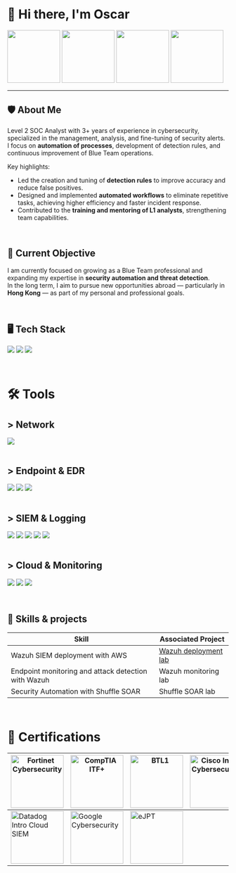 # 👋 Hi there, I'm Oscar

[<img src="https://img.shields.io/badge/-LinkedIn-0072b1?&style=for-the-badge&logo=linkedin&logoColor=white" width="120"/>](https://www.linkedin.com/in/oscar-gomez-bcn/)
[<img src="https://img.shields.io/badge/-GitHub-181717?&style=for-the-badge&logo=github&logoColor=white" width="120"/>](https://github.com/attmme)
[<img src="https://img.shields.io/badge/-Codewars-B1361E?&style=for-the-badge&logo=codewars&logoColor=white" width="120"/>](https://www.codewars.com/users/atme)
[<img src="https://img.shields.io/badge/-TryHackMe-212C42?&style=for-the-badge&logo=tryhackme&logoColor=white" width="120"/>](https://tryhackme.com/p/atme)

---

## 🛡️ About Me
Level 2 SOC Analyst with 3+ years of experience in cybersecurity, specialized in the management, analysis, and fine-tuning of security alerts.  
I focus on **automation of processes**, development of detection rules, and continuous improvement of Blue Team operations.  

Key highlights:  
- Led the creation and tuning of **detection rules** to improve accuracy and reduce false positives.  
- Designed and implemented **automated workflows** to eliminate repetitive tasks, achieving higher efficiency and faster incident response.  
- Contributed to the **training and mentoring of L1 analysts**, strengthening team capabilities.  

&nbsp;

## 📌 Current Objective
I am currently focused on growing as a Blue Team professional and expanding my expertise in **security automation and threat detection**.  
In the long term, I aim to pursue new opportunities abroad — particularly in **Hong Kong** — as part of my personal and professional goals.  

&nbsp;

## 🖥️ Tech Stack
<div>
  <img src="https://img.shields.io/badge/-Python-3776AB?&style=for-the-badge&logo=python&logoColor=white" />
  <img src="https://img.shields.io/badge/-JavaScript-F7DF1E?&style=for-the-badge&logo=javascript&logoColor=black" />
  <img src="https://img.shields.io/badge/-Linux_Shell-000000?&style=for-the-badge&logo=linux&logoColor=white" />
</div>

&nbsp;

# 🛠️ Tools

## > Network
<div>
  <img src="https://img.shields.io/badge/-Wireshark-1679A7?&style=for-the-badge&logo=Wireshark&logoColor=white" />
</div>
&nbsp;

## > Endpoint & EDR
<div>
  <img src="https://img.shields.io/badge/-Microsoft_Defender_for_Endpoint-00A4EF?&style=for-the-badge&logo=Microsoft&logoColor=white"/>
  <img src="https://img.shields.io/badge/-Crowdstrike-ED1C24?&style=for-the-badge&logo=Crowdstrike&logoColor=white" />
  <img src="https://img.shields.io/badge/-SentinelOne-00ADEF?&style=for-the-badge&logo=SentinelOne&logoColor=white" />
</div>
&nbsp;

## > SIEM & Logging
<div>
  <img src="https://img.shields.io/badge/-Splunk-000000?&style=for-the-badge&logo=Splunk&logoColor=white" />
  <img src="https://img.shields.io/badge/-Microsoft_Sentinel-0078D4?&style=for-the-badge&logo=Microsoft&logoColor=white" />
  <img src="https://img.shields.io/badge/-Elastic-005571?&style=for-the-badge&logo=Elastic&logoColor=white" />
  <img src="https://img.shields.io/badge/-Wazuh-FF5722?&style=for-the-badge&logo=Wazuh&logoColor=white" />
  <img src="https://img.shields.io/badge/-Kibana-005571?&style=for-the-badge&logo=Kibana&logoColor=white" />
</div>
&nbsp;

## > Cloud & Monitoring
<div>
  <img src="https://img.shields.io/badge/-Microsoft_Azure-0078D4?&style=for-the-badge&logo=MicrosoftAzure&logoColor=white" />
  <img src="https://img.shields.io/badge/-AWS-FF9900?&style=for-the-badge&logo=AmazonAWS&logoColor=white" />
  <img src="https://img.shields.io/badge/-Opsgenie-0072C6?&style=for-the-badge&logo=Opsgenie&logoColor=white" />
</div>

&nbsp;

## 🚀 Skills & projects

| Skill                                               | Associated Project                                                                 |
| --------------------------------------------------- | ---------------------------------------------------------------------------------- |
| Wazuh SIEM deployment with AWS                      | <a href="https://github.com/attmme/Wazuh-SIEM-AWS-deploy">Wazuh deployment lab</a> |
| Endpoint monitoring and attack detection with Wazuh | Wazuh monitoring lab |
| Security Automation with Shuffle SOAR               | Shuffle SOAR lab |

&nbsp;

# 📜 Certifications

| [<img src="https://images.credly.com/size/340x340/images/22a0ece5-ff05-4594-8320-25e55e9ae203/image.png" width="120" title="Fortinet Cybersecurity"/>](https://www.credly.com/badges/7bea09dc-5035-4262-b4bc-85d3ef4aa9d1) | [<img src="https://images.credly.com/size/340x340/images/a49be93a-34ff-4224-996c-b2c976a5dc9d/blob" width="120" title="CompTIA ITF+"/>](https://www.credly.com/badges/7fc40fc1-dd5e-407a-b874-59e51c55b684) | [<img src="https://images.credly.com/images/276d8595-f4e0-457b-adc8-aab85ee221bf/blob" width="120" title="BTL1"/>](https://www.credly.com/badges/c2754e24-8e8a-4167-9ec7-b9113f1f8e61) | [<img src="https://images.credly.com/size/340x340/images/af8c6b4e-fc31-47c4-8dcb-eb7a2065dc5b/I2CS__1_.png" width="120" title="Cisco Intro Cybersecurity"/>](https://www.credly.com/badges/5b1a0332-dc10-435d-9eef-9accc55ae5eb) |
|---|---|---|---|
| [<img src="https://imgix.datadoghq.com/img/about/presskit/logo-v/dd_vertical_white.png?auto=format&fit=max&w=847&dpr=2" width="120" title="Datadog Intro Cloud SIEM"/>](https://learn.datadoghq.com/certificates/ftci9sscbu) | [<img src="https://upload.wikimedia.org/wikipedia/commons/thumb/3/3c/Google_Favicon_2025.svg/120px-Google_Favicon_2025.svg.png" width="120" title="Google Cybersecurity"/>](https://www.coursera.org/account/accomplishments/specialization/certificate/QNFKAG5K7RH5) | [<img src="https://us-east-1.graphassets.com/AwCYQkwjSUCbfkm08Ct1Mz/cmcc3wze0lx3007irps13e6k3" width="120" title="eJPT"/>](https://certs.ine.com/56bbd163-3776-47f2-acc9-df69c2080954) |   |





